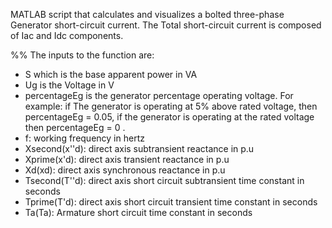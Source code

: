 MATLAB script that calculates and visualizes a bolted three-phase Generator short-circuit current.
The Total short-circuit current is composed of Iac and Idc components.

%% The inputs to the function are:

- S which is the base apparent power in VA
- Ug is the Voltage in V
- percentageEg is the generator percentage operating voltage. For example: if The generator is operating at 5% above rated voltage, then percentageEg = 0.05, if the generator is operating at the rated voltage then percentageEg = 0 .
- f: working frequency in hertz
- Xsecond(x''d): direct axis subtransient reactance in p.u
- Xprime(x'd): direct axis transient reactance in p.u
- Xd(xd): direct axis synchronous reactance in p.u
- Tsecond(T''d): direct axis short circuit subtransient time constant in seconds
- Tprime(T'd): direct axis short circuit transient time constant in seconds
- Ta(Ta): Armature short circuit time constant in seconds

